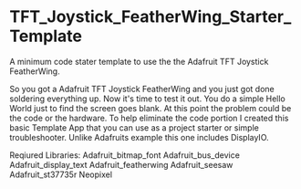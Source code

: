 # TFT_Joystick_FeatherWing_Starter_Template
A minimum code stater template to use the the Adafruit TFT Joystick FeatherWing.

So you got a Adafruit TFT Joystick FeatherWing and you just got done soldering everything up. 
Now it's time to test it out. You do a simple Hello World just to find the screen goes blank.
At this point the problem could be the code or the hardware. To help eliminate the code portion
I created this basic Template App that you can use as a project starter or simple troubleshooter.
Unlike Adafruits example this one includes DisplayIO.


Reqiured Libraries:
  Adafruit_bitmap_font
  Adafruit_bus_device
  Adafruit_display_text
  Adafruit_featherwing
  Adafruit_seesaw
  Adafruit_st37735r
  Neopixel

